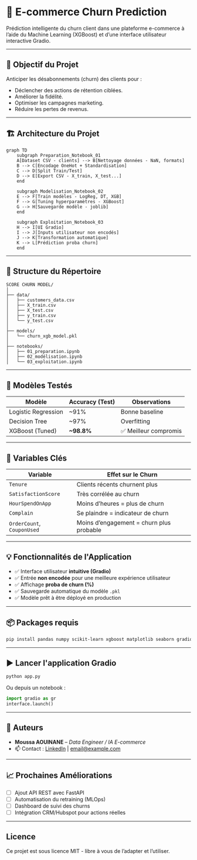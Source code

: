
# 🧠 E-commerce Churn Prediction

Prédiction intelligente du churn client dans une plateforme e-commerce à l’aide du Machine Learning (XGBoost) et d’une interface utilisateur interactive Gradio.

---

## 🚀 Objectif du Projet

Anticiper les désabonnements (churn) des clients pour :

- Déclencher des actions de rétention ciblées.
- Améliorer la fidélité.
- Optimiser les campagnes marketing.
- Réduire les pertes de revenus.

---

## 🏗️ Architecture du Projet

```mermaid
graph TD
    subgraph Preparation_Notebook_01
    A[Dataset CSV - clients] --> B[Nettoyage données - NaN, formats]
    B --> C[Encodage OneHot + Standardisation]
    C --> D[Split Train/Test]
    D --> E[Export CSV - X_train, X_test...]
    end

    subgraph Modelisation_Notebook_02
    E --> F[Train modèles - LogReg, DT, XGB]
    F --> G[Tuning hyperparamètres - XGBoost]
    G --> H[Sauvegarde modèle - joblib]
    end

    subgraph Exploitation_Notebook_03
    H --> I[UI Gradio]
    I --> J[Inputs utilisateur non encodés]
    J --> K[Transformation automatique]
    K --> L[Prédiction proba churn]
    end
```

---

## 📁 Structure du Répertoire

```
SCORE CHURN MODEL/
│
├── data/
│   ├── customers_data.csv
│   ├── X_train.csv
│   ├── X_test.csv
│   ├── y_train.csv
│   └── y_test.csv
│
├── models/
│   └── churn_xgb_model.pkl
│
├── notebooks/
│   ├── 01_preparation.ipynb
│   ├── 02_modélisation.ipynb
│   └── 03_exploitation.ipynb
```

---

## 🧪 Modèles Testés

| Modèle                | Accuracy (Test) | Observations              |
|-----------------------|-----------------|---------------------------|
| Logistic Regression   | ~91%            | Bonne baseline            |
| Decision Tree         | ~97%            | Overfitting               |
| XGBoost (Tuned)       | **~98.8%**      | ✅ Meilleur compromis     |

---

## 🧠 Variables Clés

| Variable                   | Effet sur le Churn                      |
|----------------------------|------------------------------------------|
| `Tenure`                  | Clients récents churnent plus           |
| `SatisfactionScore`       | Très corrélée au churn                  |
| `HourSpendOnApp`          | Moins d’heures = plus de churn          |
| `Complain`                | Se plaindre = indicateur de churn       |
| `OrderCount`, `CouponUsed`| Moins d’engagement = churn plus probable|

---

## 💡 Fonctionnalités de l'Application

- ✅ Interface utilisateur **intuitive (Gradio)**
- ✅ Entrée **non encodée** pour une meilleure expérience utilisateur
- ✅ Affichage **proba de churn (%)**
- ✅ Sauvegarde automatique du modèle `.pkl`
- ✅ Modèle prêt à être déployé en production

---

## 📦 Packages requis

```bash
pip install pandas numpy scikit-learn xgboost matplotlib seaborn gradio joblib
```

---

## ▶️ Lancer l'application Gradio

```bash
python app.py
```

Ou depuis un notebook :

```python
import gradio as gr
interface.launch()
```

---

## 📌 Auteurs

- **Moussa AOUINANE** – _Data Engineer / IA E-commerce_
- 📫 Contact : [LinkedIn](https://www.linkedin.com/) | [email@example.com](mailto:email@example.com)

---

## 📈 Prochaines Améliorations

- [ ] Ajout API REST avec FastAPI
- [ ] Automatisation du retraining (MLOps)
- [ ] Dashboard de suivi des churns
- [ ] Intégration CRM/Hubspot pour actions réelles

---

## Licence

Ce projet est sous licence MIT - libre à vous de l’adapter et l’utiliser.
